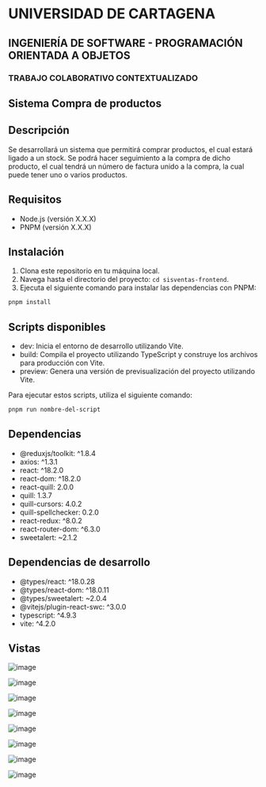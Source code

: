 # UNIVERSIDAD DE CARTAGENA
## INGENIERÍA DE SOFTWARE - PROGRAMACIÓN ORIENTADA A OBJETOS
### TRABAJO COLABORATIVO CONTEXTUALIZADO

## Sistema Compra de productos

## Descripción

Se desarrollará un sistema que permitirá comprar productos, el cual estará ligado a un stock. Se podrá hacer seguimiento a la compra de dicho producto, el cual tendrá un número de factura unido a la compra, la cual puede tener uno o varios productos.

## Requisitos

- Node.js (versión X.X.X)
- PNPM (versión X.X.X)

## Instalación

1. Clona este repositorio en tu máquina local.
2. Navega hasta el directorio del proyecto: `cd sisventas-frontend`.
3. Ejecuta el siguiente comando para instalar las dependencias con PNPM:
```bash 
pnpm install
```
   

## Scripts disponibles
- dev: Inicia el entorno de desarrollo utilizando Vite.
- build: Compila el proyecto utilizando TypeScript y construye los archivos para producción con Vite.
- preview: Genera una versión de previsualización del proyecto utilizando Vite.

Para ejecutar estos scripts, utiliza el siguiente comando:
```bash 
pnpm run nombre-del-script
```

## Dependencias

- @reduxjs/toolkit: ^1.8.4
- axios: ^1.3.1
- react: ^18.2.0
- react-dom: ^18.2.0
- react-quill: 2.0.0
- quill: 1.3.7
- quill-cursors: 4.0.2
- quill-spellchecker: 0.2.0
- react-redux: ^8.0.2
- react-router-dom: ^6.3.0
- sweetalert: ~2.1.2

## Dependencias de desarrollo

- @types/react: ^18.0.28
- @types/react-dom: ^18.0.11
- @types/sweetalert: ~2.0.4
- @vitejs/plugin-react-swc: ^3.0.0
- typescript: ^4.9.3
- vite: ^4.2.0

## Vistas

![image](https://github.com/matosr96/sisventas-frontend/assets/94972642/c01a1a3f-df94-4359-bb06-b10ee547de03)

![image](https://github.com/matosr96/sisventas-frontend/assets/94972642/34229097-c46f-4e0f-88aa-a9b0af2dafbe)

![image](https://github.com/matosr96/sisventas-frontend/assets/94972642/e8019765-ef86-4491-a1b4-855ec3e1716e)

![image](https://github.com/matosr96/sisventas-frontend/assets/94972642/a8046182-5a9f-4769-bfb7-b7b126660530)

![image](https://github.com/matosr96/sisventas-frontend/assets/94972642/a48a920c-a9ac-4ac2-a74d-6f5885ccc57c)

![image](https://github.com/matosr96/sisventas-frontend/assets/94972642/cedd980a-33ee-46f7-a965-e4966dedf668)

![image](https://github.com/matosr96/sisventas-frontend/assets/94972642/7cae0f75-2e7a-4ac5-a90e-db30cae1b996)

![image](https://github.com/matosr96/sisventas-frontend/assets/94972642/c409ba8c-6ac9-4b69-95f7-ef8d7c60286b)











